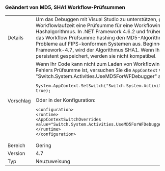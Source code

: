 ### <a name="workflow-checksums-changed-from-md5-to-sha1"></a>Geändert von MD5, SHA1 Workflow-Prüfsummen

|   |   |
|---|---|
|Details|Um das Debuggen mit Visual Studio zu unterstützen, generiert die Workflowlaufzeit eine Prüfsumme für eine Workflowinstanz mithilfe eines Hashalgorithmus. In .NET Framework 4.6.2 und früheren Versionen verwendet das Workflow Prüfsumme hashing den MD5-Algorithmus, dies verursachte Probleme auf FIPS-konformen Systemen aus. Beginnend mit der .NET Framework-4.7, wird der Algorithmus SHA1. Wenn Ihr Code diese Prüfsummen persistent gespeichert, werden sie nicht kompatibel.|
|Vorschlag|Wenn Ihr Code kann nicht zum Laden von Workflowinstanzen aufgrund eines Fehlers Prüfsumme ist, versuchen Sie die <code>AppContext</code> wechseln &quot;Switch.System.Activities.UseMD5ForWFDebugger&quot; auf "true". Im Code:<pre><code class="language-csharp">System.AppContext.SetSwitch(&quot;Switch.System.Activities.UseMD5ForWFDebugger&quot;, true);&#13;&#10;</code></pre>Oder in der Konfiguration:<pre><code class="language-xml">&lt;configuration&gt;&#13;&#10;&lt;runtime&gt;&#13;&#10;&lt;AppContextSwitchOverrides value=&quot;Switch.System.Activities.UseMD5ForWFDebugger=true&quot; /&gt;&#13;&#10;&lt;/runtime&gt;&#13;&#10;&lt;/configuration&gt;&#13;&#10;</code></pre>|
|Bereich|Gering|
|Version|4.7|
|Typ|Neuzuweisung|

